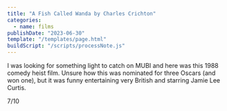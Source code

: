 ```yaml
---
title: "A Fish Called Wanda by Charles Crichton"
categories:
  - name: films
publishDate: "2023-06-30"
template: "/templates/page.html"
buildScript: "/scripts/processNote.js"
---
```


I was looking for something light to catch on MUBI and here was this 1988 comedy heist film. Unsure how this was nominated for three Oscars (and won one), but it was funny entertaining very British and starring Jamie Lee Curtis.

7/10
